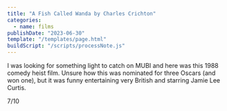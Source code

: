 ```yaml
---
title: "A Fish Called Wanda by Charles Crichton"
categories:
  - name: films
publishDate: "2023-06-30"
template: "/templates/page.html"
buildScript: "/scripts/processNote.js"
---
```


I was looking for something light to catch on MUBI and here was this 1988 comedy heist film. Unsure how this was nominated for three Oscars (and won one), but it was funny entertaining very British and starring Jamie Lee Curtis.

7/10
